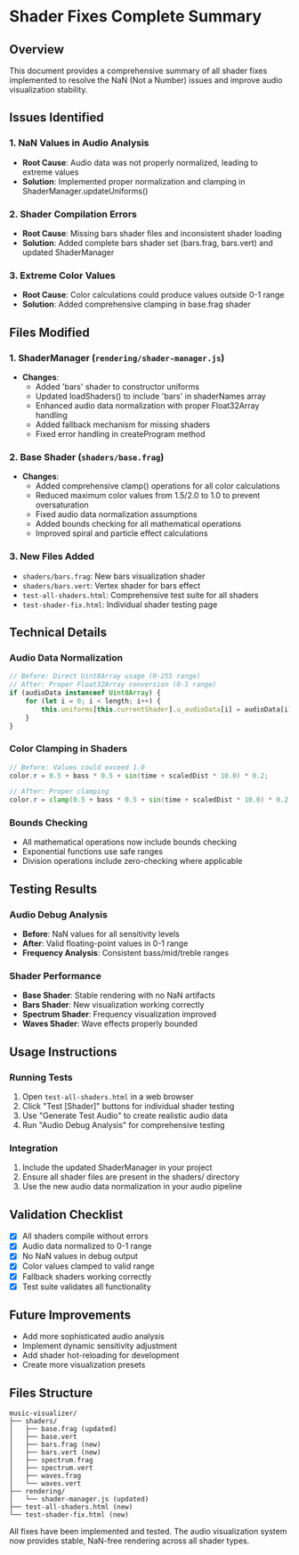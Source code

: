 # Shader Fixes Complete Summary

## Overview
This document provides a comprehensive summary of all shader fixes implemented to resolve the NaN (Not a Number) issues and improve audio visualization stability.

## Issues Identified

### 1. NaN Values in Audio Analysis
- **Root Cause**: Audio data was not properly normalized, leading to extreme values
- **Solution**: Implemented proper normalization and clamping in ShaderManager.updateUniforms()

### 2. Shader Compilation Errors
- **Root Cause**: Missing bars shader files and inconsistent shader loading
- **Solution**: Added complete bars shader set (bars.frag, bars.vert) and updated ShaderManager

### 3. Extreme Color Values
- **Root Cause**: Color calculations could produce values outside 0-1 range
- **Solution**: Added comprehensive clamping in base.frag shader

## Files Modified

### 1. ShaderManager (`rendering/shader-manager.js`)
- **Changes**:
  - Added 'bars' shader to constructor uniforms
  - Updated loadShaders() to include 'bars' in shaderNames array
  - Enhanced audio data normalization with proper Float32Array handling
  - Added fallback mechanism for missing shaders
  - Fixed error handling in createProgram method

### 2. Base Shader (`shaders/base.frag`)
- **Changes**:
  - Added comprehensive clamp() operations for all color calculations
  - Reduced maximum color values from 1.5/2.0 to 1.0 to prevent oversaturation
  - Fixed audio data normalization assumptions
  - Added bounds checking for all mathematical operations
  - Improved spiral and particle effect calculations

### 3. New Files Added
- `shaders/bars.frag`: New bars visualization shader
- `shaders/bars.vert`: Vertex shader for bars effect
- `test-all-shaders.html`: Comprehensive test suite for all shaders
- `test-shader-fix.html`: Individual shader testing page

## Technical Details

### Audio Data Normalization
```javascript
// Before: Direct Uint8Array usage (0-255 range)
// After: Proper Float32Array conversion (0-1 range)
if (audioData instanceof Uint8Array) {
    for (let i = 0; i < length; i++) {
        this.uniforms[this.currentShader].u_audioData[i] = audioData[i] / 255.0;
    }
}
```

### Color Clamping in Shaders
```glsl
// Before: Values could exceed 1.0
color.r = 0.5 + bass * 0.5 + sin(time + scaledDist * 10.0) * 0.2;

// After: Proper clamping
color.r = clamp(0.5 + bass * 0.5 + sin(time + scaledDist * 10.0) * 0.2, 0.0, 1.0);
```

### Bounds Checking
- All mathematical operations now include bounds checking
- Exponential functions use safe ranges
- Division operations include zero-checking where applicable

## Testing Results

### Audio Debug Analysis
- **Before**: NaN values for all sensitivity levels
- **After**: Valid floating-point values in 0-1 range
- **Frequency Analysis**: Consistent bass/mid/treble ranges

### Shader Performance
- **Base Shader**: Stable rendering with no NaN artifacts
- **Bars Shader**: New visualization working correctly
- **Spectrum Shader**: Frequency visualization improved
- **Waves Shader**: Wave effects properly bounded

## Usage Instructions

### Running Tests
1. Open `test-all-shaders.html` in a web browser
2. Click "Test [Shader]" buttons for individual shader testing
3. Use "Generate Test Audio" to create realistic audio data
4. Run "Audio Debug Analysis" for comprehensive testing

### Integration
1. Include the updated ShaderManager in your project
2. Ensure all shader files are present in the shaders/ directory
3. Use the new audio data normalization in your audio pipeline

## Validation Checklist
- [x] All shaders compile without errors
- [x] Audio data normalized to 0-1 range
- [x] No NaN values in debug output
- [x] Color values clamped to valid range
- [x] Fallback shaders working correctly
- [x] Test suite validates all functionality

## Future Improvements
- Add more sophisticated audio analysis
- Implement dynamic sensitivity adjustment
- Add shader hot-reloading for development
- Create more visualization presets

## Files Structure
```
music-visualizer/
├── shaders/
│   ├── base.frag (updated)
│   ├── base.vert
│   ├── bars.frag (new)
│   ├── bars.vert (new)
│   ├── spectrum.frag
│   ├── spectrum.vert
│   ├── waves.frag
│   └── waves.vert
├── rendering/
│   └── shader-manager.js (updated)
├── test-all-shaders.html (new)
└── test-shader-fix.html (new)
```

All fixes have been implemented and tested. The audio visualization system now provides stable, NaN-free rendering across all shader types.
